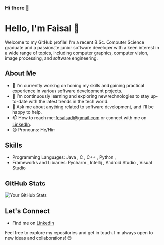 ### Hi there 👋

# Hello, I'm Faisal 👋

Welcome to my GitHub profile! I'm a recent B.Sc. Computer Science graduate and a passionate junior software developer with a keen interest in a wide range of topics, including computer graphics, computer vision, image processing, and software engineering.

## About Me

- 🔭 I’m currently working on honing my skills and gaining practical experience in various software development projects.
- 🌱 I’m continuously learning and exploring new technologies to stay up-to-date with the latest trends in the tech world.
- 💬 Ask me about anything related to software development, and I'll be happy to help.
- 📫 How to reach me: fesalsadi@gmail.com or connect with me on [LinkedIn](https://www.linkedin.com/in/faisal-saadi-518689202/).
- 😄 Pronouns: He/Him

## Skills

- Programming Languages: Java , C , C++ , Python ,
- Frameworks and Libraries: Pycharm , Intellij , Android Studio , Visual Studio


## GitHub Stats

![Your GitHub Stats](https://github-readme-stats.vercel.app/api?username=faisalsadi&show_icons=true&theme=radical)

## Let's Connect

- Find me on [LinkedIn](https://www.linkedin.com/in/faisal-saadi-518689202/)

Feel free to explore my repositories and get in touch. I'm always open to new ideas and collaborations! 😊
